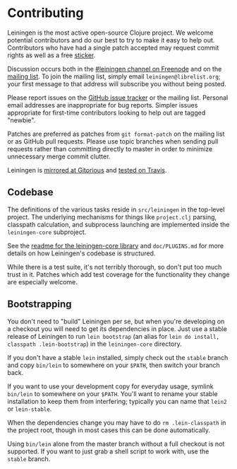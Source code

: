 # Contributing

Leiningen is the most active open-source Clojure project. We welcome
potential contributors and do our best to try to make it easy to help
out. Contributors who have had a single patch accepted may request
commit rights as well as a free [sticker](http://twitpic.com/2e33r1).

Discussion occurs both in the
[#leiningen channel on Freenode](irc://chat.freenode.net#leiningen)
and on the [mailing list](http://librelist.com/browser/leiningen/). To
join the mailing list, simply email `leiningen@librelist.org`; your
first message to that address will subscribe you without being posted.

Please report issues on the
[GitHub issue tracker](https://github.com/technomancy/leiningen/issues)
or the mailing list. Personal email addresses are inappropriate for
bug reports. Simpler issues appropriate for first-time contributors
looking to help out are tagged "newbie".

Patches are preferred as patches from `git format-patch` on the
mailing list or as GitHub pull requests. Please use topic branches
when sending pull requests rather than committing directly to master
in order to minimize unnecessary merge commit clutter.

Leiningen is [mirrored at Gitorious](https://gitorious.org/leiningen/leiningen)
and [tested on Travis](http://travis-ci.org/technomancy/leiningen).

## Codebase

The definitions of the various tasks reside in `src/leiningen` in the
top-level project. The underlying mechanisms for things like
`project.clj` parsing, classpath calculation, and subprocess launching
are implemented inside the `leiningen-core` subproject.

See the
[readme for the leiningen-core library](https://github.com/technomancy/leiningen/blob/master/leiningen-core/README.md)
and `doc/PLUGINS.md` for more details on how Leiningen's codebase is
structured.

While there is a test suite, it's not terribly thorough, so don't put
too much trust in it. Patches which add test coverage for the
functionality they change are especially welcome.

## Bootstrapping

You don't need to "build" Leiningen per se, but when you're developing on a
checkout you will need to get its dependencies in place. Just use a stable
release of Leiningen to run `lein bootstrap` (an alias for `lein do install,
classpath .lein-bootstrap`) in the `leiningen-core` directory.

If you don't have a stable `lein` installed, simply check out the
`stable` branch and copy `bin/lein` to somewhere on your `$PATH`, then
switch your branch back.

If you want to use your development copy for everyday usage, symlink
`bin/lein` to somewhere on your `$PATH`. You'll want to rename your
stable installation to keep them from interfering; typically you can
name that `lein2` or `lein-stable`.

When the dependencies change you may have to do `rm .lein-classpath`
in the project root, though in most cases this can be done automatically.

Using `bin/lein` alone from the master branch without a full checkout
is not supported. If you want to just grab a shell script to work
with, use the `stable` branch.

